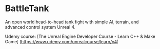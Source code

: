 # BattleTank
An open world head-to-head tank  fight with simple AI, terrain, and advanced control system Unreal 4.

Udemy course:
[The Unreal Engine Developer Course - Learn C++ & Make Game] (https://www.udemy.com/unrealcourse/learn/v4)
